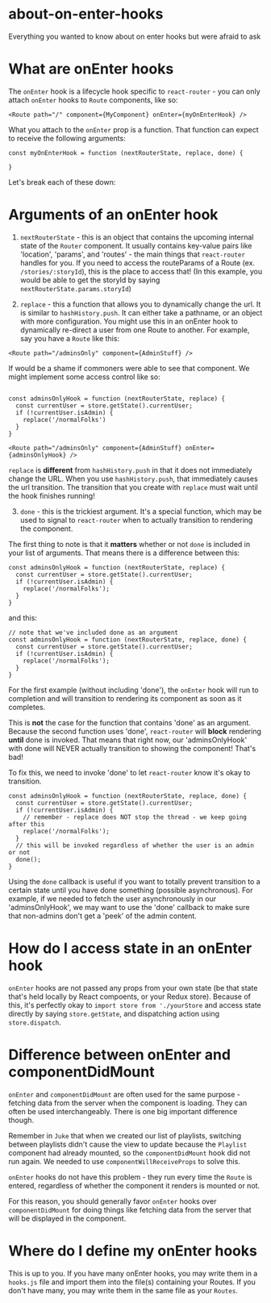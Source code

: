 # about-on-enter-hooks
Everything you wanted to know about on enter hooks but were afraid to ask

# What are onEnter hooks
The `onEnter` hook is a lifecycle hook specific to `react-router` - you can only attach `onEnter` hooks
to `Route` components, like so:

```
<Route path="/" component={MyComponent} onEnter={myOnEnterHook} />
```

What you attach to the `onEnter` prop is a function.
That function can expect to receive the following arguments:

```
const myOnEnterHook = function (nextRouterState, replace, done) {

}
```

Let's break each of these down:

# Arguments of an onEnter hook

1. `nextRouterState` - this is an object that contains the upcoming internal state of the `Router` component.
It usually contains key-value pairs like 'location', 'params', and 'routes' - the main things that `react-router` handles for you.
If you need to access the routeParams of a Route (ex. `/stories/:storyId`), this is the place to access that!
(In this example, you would be able to get the storyId by saying `nextRouterState.params.storyId`)

2. `replace` - this a function that allows you to dynamically change the url. It is similar to `hashHistory.push`. It can either
take a pathname, or an object with more configuration. You might use this in an onEnter hook to dynamically re-direct a user
from one Route to another. For example, say you have a `Route` like this:

```
<Route path="/adminsOnly" component={AdminStuff} />
```

If would be a shame if commoners were able to see that component. We might implement some access control like so:

```

const adminsOnlyHook = function (nextRouterState, replace) {
  const currentUser = store.getState().currentUser;
  if (!currentUser.isAdmin) {
    replace('/normalFolks')
  }
}

<Route path="/adminsOnly" component={AdminStuff} onEnter={adminsOnlyHook} />
```

`replace` is **different** from `hashHistory.push` in that it does not immediately change the URL. When you use `hashHistory.push`, that immediately causes the url transition. The transition that you create with `replace` must wait until the hook finishes running!

3. `done` - this is the trickiest argument. It's a special function, which may be used to signal to `react-router` when to actually transition to rendering the component.

The first thing to note is that it **matters** whether or not `done` is included in your list of arguments. That means there is a difference between this:

```
const adminsOnlyHook = function (nextRouterState, replace) {
  const currentUser = store.getState().currentUser;
  if (!currentUser.isAdmin) {
    replace('/normalFolks');
  }
}
```

and this:

```
// note that we've included done as an argument
const adminsOnlyHook = function (nextRouterState, replace, done) {
  const currentUser = store.getState().currentUser;
  if (!currentUser.isAdmin) {
    replace('/normalFolks');
  }
}
```

For the first example (without including 'done'), the `onEnter` hook will run to completion and will transition to rendering its component as soon as it completes.

This is **not** the case for the function that contains 'done' as an argument. Because the second function uses 'done', `react-router` will **block** rendering **until** done is invoked. That means that right now, our 'adminsOnlyHook' with done will NEVER actually transition to showing the component! That's bad!

To fix this, we need to invoke 'done' to let `react-router` know it's okay to transition.

```
const adminsOnlyHook = function (nextRouterState, replace, done) {
  const currentUser = store.getState().currentUser;
  if (!currentUser.isAdmin) {
    // remember - replace does NOT stop the thread - we keep going after this
    replace('/normalFolks');
  }
  // this will be invoked regardless of whether the user is an admin or not
  done();
}
```

Using the `done` callback is useful if you want to totally prevent transition to a certain state until you have done something (possible asynchronous). For example, if we needed to fetch the user asynchronously in our 'adminsOnlyHook', we may want to use the 'done' callback to make sure that non-admins don't get a 'peek' of the admin content.

# How do I access state in an onEnter hook

`onEnter` hooks are not passed any props from your own state (be that state that's held locally by React compoents, or your Redux store).
Because of this, it's perfectly okay to `import store from './yourStore` and access state directly by saying `store.getState`, and
dispatching action using `store.dispatch`.

# Difference between onEnter and componentDidMount

`onEnter` and `componentDidMount` are often used for the same purpose - fetching data from the server when the component is loading. They can often be used interchangeably. There is one big important difference though.

Remember in `Juke` that when we created our list of playlists, switching between playlists didn't cause the view to update because the `Playlist` component had already mounted, so the `componentDidMount` hook did not run again. We needed to use `componentWillReceiveProps` to solve this.

`onEnter` hooks do not have this problem - they run every time the `Route` is entered, regardless of whether the component it renders is mounted or not.

For this reason, you should generally favor `onEnter` hooks over `componentDidMount` for doing things like fetching data from the server that will be displayed in the component.

# Where do I define my onEnter hooks
This is up to you. If you have many onEnter hooks, you may write them in a `hooks.js` file and import them into the file(s) containing your Routes. If you don't have many, you may write them in the same file as your `Routes`.

